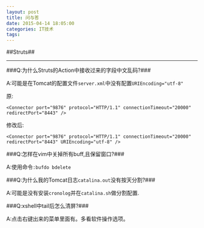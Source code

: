 ```yaml
---
layout: post
title: 问与答
date: 2015-04-14 18:05:00
categories: IT技术
tags:
---
```


##Struts##

***

###Q:为什么Struts的Action中接收过来的字段中文乱码?###

A:可能是在Tomcat的配置文件`server.xml`中没有配置`URIEncoding="utf-8"`

原:

```
<Connector port="9876" protocol="HTTP/1.1" connectionTimeout="20000" redirectPort="8443" />
```

修改后:

```
<Connector port="9876" protocol="HTTP/1.1" connectionTimeout="20000" redirectPort="8443" URIEncoding="utf-8" />
```

###Q:怎样在vim中关掉所有buff,且保留窗口?###

A:使用命令`:bufdo bdelete`

###Q:为什么我的Tomcat日志`catalina.out`没有按天分割?###

A:可能是没有安装`cronolog`并在`catalina.sh`做分割配置.

###Q:xshell中tail后怎么清屏?###

A:点击右键出来的菜单里面有。多看软件操作选项。
